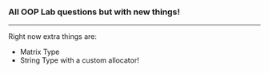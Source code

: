 
### All OOP Lab questions but with new things! 
---  

Right now extra things are:  
* Matrix Type  
* String Type with a custom allocator!